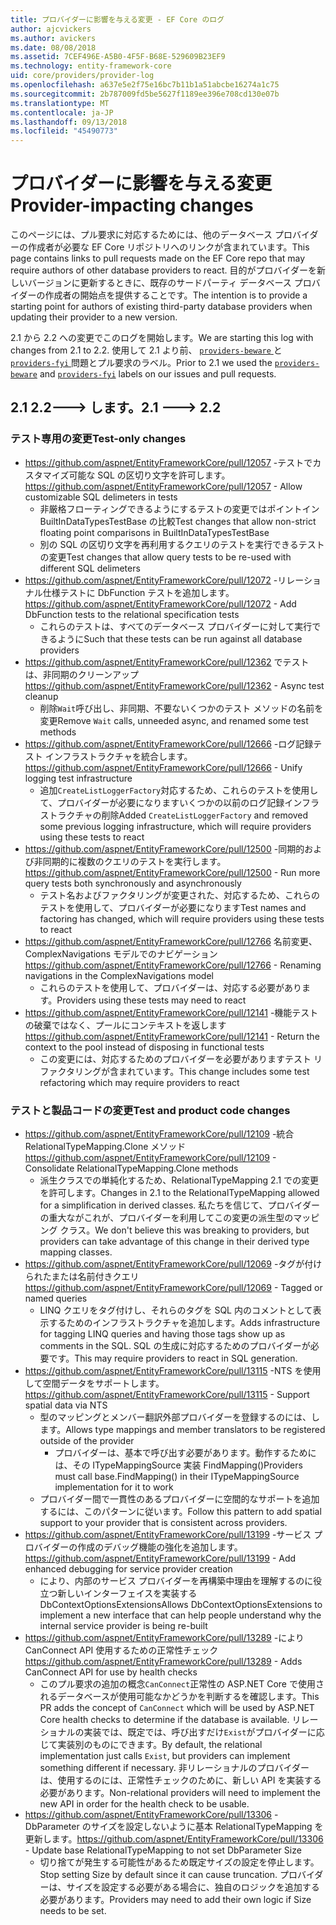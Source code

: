 ```yaml
---
title: プロバイダーに影響を与える変更 - EF Core のログ
author: ajcvickers
ms.author: avickers
ms.date: 08/08/2018
ms.assetid: 7CEF496E-A5B0-4F5F-B68E-529609B23EF9
ms.technology: entity-framework-core
uid: core/providers/provider-log
ms.openlocfilehash: a637e5e2f75e16bc7b11b1a51abcbe16274a1c75
ms.sourcegitcommit: 2b787009fd5be5627f1189ee396e708cd130e07b
ms.translationtype: MT
ms.contentlocale: ja-JP
ms.lasthandoff: 09/13/2018
ms.locfileid: "45490773"
---
```

# <a name="provider-impacting-changes"></a><span data-ttu-id="ae04d-102">プロバイダーに影響を与える変更</span><span class="sxs-lookup"><span data-stu-id="ae04d-102">Provider-impacting changes</span></span>

<span data-ttu-id="ae04d-103">このページには、プル要求に対応するためには、他のデータベース プロバイダーの作成者が必要な EF Core リポジトリへのリンクが含まれています。</span><span class="sxs-lookup"><span data-stu-id="ae04d-103">This page contains links to pull requests made on the EF Core repo that may require authors of other database providers to react.</span></span> <span data-ttu-id="ae04d-104">目的がプロバイダーを新しいバージョンに更新するときに、既存のサードパーティ データベース プロバイダーの作成者の開始点を提供することです。</span><span class="sxs-lookup"><span data-stu-id="ae04d-104">The intention is to provide a starting point for authors of existing third-party database providers when updating their provider to a new version.</span></span>

<span data-ttu-id="ae04d-105">2.1 から 2.2 への変更でこのログを開始します。</span><span class="sxs-lookup"><span data-stu-id="ae04d-105">We are starting this log with changes from 2.1 to 2.2.</span></span> <span data-ttu-id="ae04d-106">使用して 2.1 より前、 [ `providers-beware` ](https://github.com/aspnet/EntityFrameworkCore/labels/providers-beware)と[ `providers-fyi` ](https://github.com/aspnet/EntityFrameworkCore/labels/providers-fyi)問題とプル要求のラベル。</span><span class="sxs-lookup"><span data-stu-id="ae04d-106">Prior to 2.1 we used the [`providers-beware`](https://github.com/aspnet/EntityFrameworkCore/labels/providers-beware) and [`providers-fyi`](https://github.com/aspnet/EntityFrameworkCore/labels/providers-fyi) labels on our issues and pull requests.</span></span>

## <a name="21-----22"></a><span data-ttu-id="ae04d-107">2.1 2.2---> します。</span><span class="sxs-lookup"><span data-stu-id="ae04d-107">2.1 ---> 2.2</span></span>

### <a name="test-only-changes"></a><span data-ttu-id="ae04d-108">テスト専用の変更</span><span class="sxs-lookup"><span data-stu-id="ae04d-108">Test-only changes</span></span>

* <span data-ttu-id="ae04d-109">https://github.com/aspnet/EntityFrameworkCore/pull/12057 -テストでカスタマイズ可能な SQL の区切り文字を許可します。</span><span class="sxs-lookup"><span data-stu-id="ae04d-109">https://github.com/aspnet/EntityFrameworkCore/pull/12057 - Allow customizable SQL delimeters in tests</span></span>
  * <span data-ttu-id="ae04d-110">非厳格フローティングできるようにするテストの変更ではポイントイン BuiltInDataTypesTestBase の比較</span><span class="sxs-lookup"><span data-stu-id="ae04d-110">Test changes that allow non-strict floating point comparisons in BuiltInDataTypesTestBase</span></span>
  * <span data-ttu-id="ae04d-111">別の SQL の区切り文字を再利用するクエリのテストを実行できるテストの変更</span><span class="sxs-lookup"><span data-stu-id="ae04d-111">Test changes that allow query tests to be re-used with different SQL delimeters</span></span>
* <span data-ttu-id="ae04d-112">https://github.com/aspnet/EntityFrameworkCore/pull/12072 -リレーショナル仕様テストに DbFunction テストを追加します。</span><span class="sxs-lookup"><span data-stu-id="ae04d-112">https://github.com/aspnet/EntityFrameworkCore/pull/12072 - Add DbFunction tests to the relational specification tests</span></span>
  * <span data-ttu-id="ae04d-113">これらのテストは、すべてのデータベース プロバイダーに対して実行できるように</span><span class="sxs-lookup"><span data-stu-id="ae04d-113">Such that these tests can be run against all database providers</span></span>
* <span data-ttu-id="ae04d-114">https://github.com/aspnet/EntityFrameworkCore/pull/12362 でテストは、非同期のクリーンアップ</span><span class="sxs-lookup"><span data-stu-id="ae04d-114">https://github.com/aspnet/EntityFrameworkCore/pull/12362 - Async test cleanup</span></span>
  * <span data-ttu-id="ae04d-115">削除`Wait`呼び出し、非同期、不要ないくつかのテスト メソッドの名前を変更</span><span class="sxs-lookup"><span data-stu-id="ae04d-115">Remove `Wait` calls, unneeded async, and renamed some test methods</span></span>
* <span data-ttu-id="ae04d-116">https://github.com/aspnet/EntityFrameworkCore/pull/12666 -ログ記録テスト インフラストラクチャを統合します。</span><span class="sxs-lookup"><span data-stu-id="ae04d-116">https://github.com/aspnet/EntityFrameworkCore/pull/12666 - Unify logging test infrastructure</span></span>
  * <span data-ttu-id="ae04d-117">追加`CreateListLoggerFactory`対応するため、これらのテストを使用して、プロバイダーが必要になりますいくつかの以前のログ記録インフラストラクチャの削除</span><span class="sxs-lookup"><span data-stu-id="ae04d-117">Added `CreateListLoggerFactory` and removed some previous logging infrastructure, which will require providers using these tests to react</span></span>
* <span data-ttu-id="ae04d-118">https://github.com/aspnet/EntityFrameworkCore/pull/12500 -同期的および非同期的に複数のクエリのテストを実行します。</span><span class="sxs-lookup"><span data-stu-id="ae04d-118">https://github.com/aspnet/EntityFrameworkCore/pull/12500 - Run more query tests both synchronously and asynchronously</span></span>
  * <span data-ttu-id="ae04d-119">テスト名およびファクタリングが変更された、対応するため、これらのテストを使用して、プロバイダーが必要になります</span><span class="sxs-lookup"><span data-stu-id="ae04d-119">Test names and factoring has changed, which will require providers using these tests to react</span></span>
* <span data-ttu-id="ae04d-120">https://github.com/aspnet/EntityFrameworkCore/pull/12766 名前変更、ComplexNavigations モデルでのナビゲーション</span><span class="sxs-lookup"><span data-stu-id="ae04d-120">https://github.com/aspnet/EntityFrameworkCore/pull/12766 - Renaming navigations in the ComplexNavigations model</span></span>
  * <span data-ttu-id="ae04d-121">これらのテストを使用して、プロバイダーは、対応する必要があります。</span><span class="sxs-lookup"><span data-stu-id="ae04d-121">Providers using these tests may need to react</span></span>
* <span data-ttu-id="ae04d-122">https://github.com/aspnet/EntityFrameworkCore/pull/12141 -機能テストの破棄ではなく、プールにコンテキストを返します</span><span class="sxs-lookup"><span data-stu-id="ae04d-122">https://github.com/aspnet/EntityFrameworkCore/pull/12141 - Return the context to the pool instead of disposing in functional tests</span></span>
  * <span data-ttu-id="ae04d-123">この変更には、対応するためのプロバイダーを必要がありますテスト リファクタリングが含まれています。</span><span class="sxs-lookup"><span data-stu-id="ae04d-123">This change includes some test refactoring which may require providers to react</span></span>


### <a name="test-and-product-code-changes"></a><span data-ttu-id="ae04d-124">テストと製品コードの変更</span><span class="sxs-lookup"><span data-stu-id="ae04d-124">Test and product code changes</span></span>

* <span data-ttu-id="ae04d-125">https://github.com/aspnet/EntityFrameworkCore/pull/12109 -統合 RelationalTypeMapping.Clone メソッド</span><span class="sxs-lookup"><span data-stu-id="ae04d-125">https://github.com/aspnet/EntityFrameworkCore/pull/12109 - Consolidate RelationalTypeMapping.Clone methods</span></span>
  * <span data-ttu-id="ae04d-126">派生クラスでの単純化するため、RelationalTypeMapping 2.1 での変更を許可します。</span><span class="sxs-lookup"><span data-stu-id="ae04d-126">Changes in 2.1 to the RelationalTypeMapping allowed for a simplification in derived classes.</span></span> <span data-ttu-id="ae04d-127">私たちを信じて、プロバイダーの重大ながこれが、プロバイダーを利用してこの変更の派生型のマッピング クラス。</span><span class="sxs-lookup"><span data-stu-id="ae04d-127">We don't believe this was breaking to providers, but providers can take advantage of this change in their derived type mapping classes.</span></span>
* <span data-ttu-id="ae04d-128">https://github.com/aspnet/EntityFrameworkCore/pull/12069 -タグが付けられたまたは名前付きクエリ</span><span class="sxs-lookup"><span data-stu-id="ae04d-128">https://github.com/aspnet/EntityFrameworkCore/pull/12069 - Tagged or named queries</span></span>
  * <span data-ttu-id="ae04d-129">LINQ クエリをタグ付けし、それらのタグを SQL 内のコメントとして表示するためのインフラストラクチャを追加します。</span><span class="sxs-lookup"><span data-stu-id="ae04d-129">Adds infrastructure for tagging LINQ queries and having those tags show up as comments in the SQL.</span></span> <span data-ttu-id="ae04d-130">SQL の生成に対応するためのプロバイダーが必要です。</span><span class="sxs-lookup"><span data-stu-id="ae04d-130">This may require providers to react in SQL generation.</span></span>
* <span data-ttu-id="ae04d-131">https://github.com/aspnet/EntityFrameworkCore/pull/13115 -NTS を使用して空間データをサポートします。</span><span class="sxs-lookup"><span data-stu-id="ae04d-131">https://github.com/aspnet/EntityFrameworkCore/pull/13115 - Support spatial data via NTS</span></span>
  * <span data-ttu-id="ae04d-132">型のマッピングとメンバー翻訳外部プロバイダーを登録するのには、します。</span><span class="sxs-lookup"><span data-stu-id="ae04d-132">Allows type mappings and member translators to be registered outside of the provider</span></span>
    * <span data-ttu-id="ae04d-133">プロバイダーは、基本で呼び出す必要があります。動作するためには、その ITypeMappingSource 実装 FindMapping()</span><span class="sxs-lookup"><span data-stu-id="ae04d-133">Providers must call base.FindMapping() in their ITypeMappingSource implementation for it to work</span></span>
  * <span data-ttu-id="ae04d-134">プロバイダー間で一貫性のあるプロバイダーに空間的なサポートを追加するには、このパターンに従います。</span><span class="sxs-lookup"><span data-stu-id="ae04d-134">Follow this pattern to add spatial support to your provider that is consistent across providers.</span></span>
* <span data-ttu-id="ae04d-135">https://github.com/aspnet/EntityFrameworkCore/pull/13199 -サービス プロバイダーの作成のデバッグ機能の強化を追加します。</span><span class="sxs-lookup"><span data-stu-id="ae04d-135">https://github.com/aspnet/EntityFrameworkCore/pull/13199 - Add enhanced debugging for service provider creation</span></span>
  * <span data-ttu-id="ae04d-136">により、内部のサービス プロバイダーを再構築中理由を理解するのに役立つ新しいインターフェイスを実装する DbContextOptionsExtensions</span><span class="sxs-lookup"><span data-stu-id="ae04d-136">Allows DbContextOptionsExtensions to implement a new interface that can help people understand why the internal service provider is being re-built</span></span>
* <span data-ttu-id="ae04d-137">https://github.com/aspnet/EntityFrameworkCore/pull/13289 -により CanConnect API 使用するための正常性チェック</span><span class="sxs-lookup"><span data-stu-id="ae04d-137">https://github.com/aspnet/EntityFrameworkCore/pull/13289 - Adds CanConnect API for use by health checks</span></span>
  * <span data-ttu-id="ae04d-138">このプル要求の追加の概念`CanConnect`正常性の ASP.NET Core で使用されるデータベースが使用可能なかどうかを判断するを確認します。</span><span class="sxs-lookup"><span data-stu-id="ae04d-138">This PR adds the concept of `CanConnect` which will be used by ASP.NET Core health checks to determine if the database is available.</span></span> <span data-ttu-id="ae04d-139">リレーショナルの実装では、既定では、呼び出すだけ`Exist`がプロバイダーに応じて実装別のものにできます。</span><span class="sxs-lookup"><span data-stu-id="ae04d-139">By default, the relational implementation just calls `Exist`, but providers can implement something different if necessary.</span></span> <span data-ttu-id="ae04d-140">非リレーショナルのプロバイダーは、使用するのには、正常性チェックのために、新しい API を実装する必要があります。</span><span class="sxs-lookup"><span data-stu-id="ae04d-140">Non-relational providers will need to implement the new API in order for the health check to be usable.</span></span>
* <span data-ttu-id="ae04d-141">https://github.com/aspnet/EntityFrameworkCore/pull/13306 -DbParameter のサイズを設定しないように基本 RelationalTypeMapping を更新します。</span><span class="sxs-lookup"><span data-stu-id="ae04d-141">https://github.com/aspnet/EntityFrameworkCore/pull/13306 - Update base RelationalTypeMapping to not set DbParameter Size</span></span>
  * <span data-ttu-id="ae04d-142">切り捨てが発生する可能性があるため既定サイズの設定を停止します。</span><span class="sxs-lookup"><span data-stu-id="ae04d-142">Stop setting Size by default since it can cause truncation.</span></span> <span data-ttu-id="ae04d-143">プロバイダーは、サイズを設定する必要がある場合に、独自のロジックを追加する必要があります。</span><span class="sxs-lookup"><span data-stu-id="ae04d-143">Providers may need to add their own logic if Size needs to be set.</span></span>
